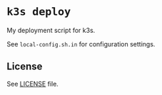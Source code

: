 # `k3s deploy`

My deployment script for k3s.

See `local-config.sh.in` for configuration settings.

## License

See [LICENSE](./LICENSE) file.
